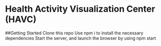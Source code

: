 # Health Activity Visualization Center (HAVC)

##Getting Started
Clone this repo
Use npm i to install the necessary dependencies
Start the server, and launch the browser by using npm start


